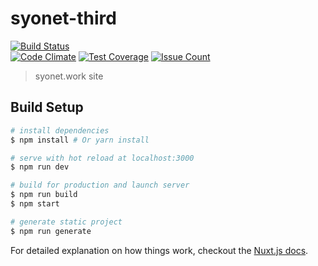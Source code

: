 # syonet-third

[![Build Status](https://travis-ci.org/igara/syonet-third.svg?branch=master)](https://travis-ci.org/igara/syonet-third)  
[![Code Climate](https://codeclimate.com/github/igara/syonet-third/badges/gpa.svg)](https://codeclimate.com/github/igara/syonet-third)
[![Test Coverage](https://codeclimate.com/github/igara/syonet-third/badges/coverage.svg)](https://codeclimate.com/github/igara/syonet-third/coverage)
[![Issue Count](https://codeclimate.com/github/igara/syonet-third/badges/issue_count.svg)](https://codeclimate.com/github/igara/syonet-third)

> syonet.work site

## Build Setup

``` bash
# install dependencies
$ npm install # Or yarn install

# serve with hot reload at localhost:3000
$ npm run dev

# build for production and launch server
$ npm run build
$ npm start

# generate static project
$ npm run generate
```

For detailed explanation on how things work, checkout the [Nuxt.js docs](https://github.com/nuxt/nuxt.js).
